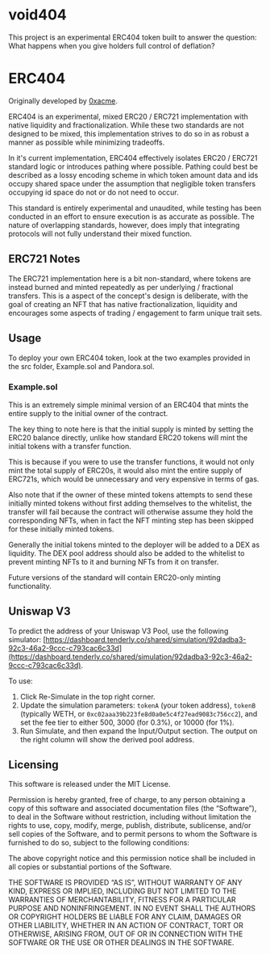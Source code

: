 # void404

This project is an experimental ERC404 token built to answer the question: What happens when you give holders full control of deflation?

# ERC404

Originally developed by [0xacme](https://github.com/0xacme).

ERC404 is an experimental, mixed ERC20 / ERC721 implementation with native liquidity and fractionalization. While these two standards are not designed to be mixed, this implementation strives to do so in as robust a manner as possible while minimizing tradeoffs.

In it's current implementation, ERC404 effectively isolates ERC20 / ERC721 standard logic or introduces pathing where possible. Pathing could best be described as a lossy encoding scheme in which token amount data and ids occupy shared space under the assumption that negligible token transfers occupying id space do not or do not need to occur.

This standard is entirely experimental and unaudited, while testing has been conducted in an effort to ensure execution is as accurate as possible. The nature of overlapping standards, however, does imply that integrating protocols will not fully understand their mixed function.

## ERC721 Notes

The ERC721 implementation here is a bit non-standard, where tokens are instead burned and minted repeatedly as per underlying / fractional transfers. This is a aspect of the concept's design is deliberate, with the goal of creating an NFT that has native fractionalization, liquidity and encourages some aspects of trading / engagement to farm unique trait sets.

## Usage

To deploy your own ERC404 token, look at the two examples provided in the src folder, Example.sol and Pandora.sol.

### Example.sol

This is an extremely simple minimal version of an ERC404 that mints the entire supply to the initial owner of the contract.

The key thing to note here is that the initial supply is minted by setting the ERC20 balance directly, unlike how standard ERC20 tokens will mint the initial tokens with a transfer function.

This is because if you were to use the transfer functions, it would not only mint the total supply of ERC20s, it would also mint the entire supply of ERC721s, which would be unnecessary and very expensive in terms of gas.

Also note that if the owner of these minted tokens attempts to send these initially minted tokens without first adding themselves to the whitelist, the transfer will fail because the contract will otherwise assume they hold the corresponding NFTs, when in fact the NFT minting step has been skipped for these initially minted tokens.

Generally the initial tokens minted to the deployer will be added to a DEX as liquidity. The DEX pool address should also be added to the whitelist to prevent minting NFTs to it and burning NFTs from it on transfer.

Future versions of the standard will contain ERC20-only minting functionality.

## Uniswap V3

To predict the address of your Uniswap V3 Pool, use the following simulator: [https://dashboard.tenderly.co/shared/simulation/92dadba3-92c3-46a2-9ccc-c793cac6c33d](https://dashboard.tenderly.co/shared/simulation/92dadba3-92c3-46a2-9ccc-c793cac6c33d).

To use:

1. Click Re-Simulate in the top right corner.
2. Update the simulation parameters: `tokenA` (your token address), `tokenB` (typically WETH, or `0xc02aaa39b223fe8d0a0e5c4f27ead9083c756cc2`), and set the fee tier to either 500, 3000 (for 0.3%), or 10000 (for 1%).
3. Run Simulate, and then expand the Input/Output section. The output on the right column will show the derived pool address.

## Licensing

This software is released under the MIT License.

Permission is hereby granted, free of charge, to any person obtaining a copy of this software and associated documentation files (the “Software”), to deal in the Software without restriction, including without limitation the rights to use, copy, modify, merge, publish, distribute, sublicense, and/or sell copies of the Software, and to permit persons to whom the Software is furnished to do so, subject to the following conditions:

The above copyright notice and this permission notice shall be included in all copies or substantial portions of the Software.

THE SOFTWARE IS PROVIDED “AS IS”, WITHOUT WARRANTY OF ANY KIND, EXPRESS OR IMPLIED, INCLUDING BUT NOT LIMITED TO THE WARRANTIES OF MERCHANTABILITY, FITNESS FOR A PARTICULAR PURPOSE AND NONINFRINGEMENT. IN NO EVENT SHALL THE AUTHORS OR COPYRIGHT HOLDERS BE LIABLE FOR ANY CLAIM, DAMAGES OR OTHER LIABILITY, WHETHER IN AN ACTION OF CONTRACT, TORT OR OTHERWISE, ARISING FROM, OUT OF OR IN CONNECTION WITH THE SOFTWARE OR THE USE OR OTHER DEALINGS IN THE SOFTWARE.
